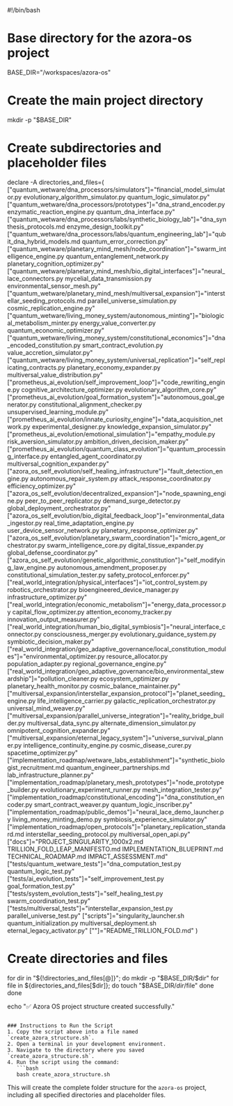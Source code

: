 #!/bin/bash

# Base directory for the azora-os project
BASE_DIR="/workspaces/azora-os"

# Create the main project directory
mkdir -p "$BASE_DIR"

# Create subdirectories and placeholder files
declare -A directories_and_files=(
    ["quantum_wetware/dna_processors/simulators"]="financial_model_simulator.py evolutionary_algorithm_simulator.py quantum_logic_simulator.py"
    ["quantum_wetware/dna_processors/prototypes"]="dna_strand_encoder.py enzymatic_reaction_engine.py quantum_dna_interface.py"
    ["quantum_wetware/dna_processors/labs/synthetic_biology_lab"]="dna_synthesis_protocols.md enzyme_design_toolkit.py"
    ["quantum_wetware/dna_processors/labs/quantum_engineering_lab"]="qubit_dna_hybrid_models.md quantum_error_correction.py"
    ["quantum_wetware/planetary_mind_mesh/node_coordination"]="swarm_intelligence_engine.py quantum_entanglement_network.py planetary_cognition_optimizer.py"
    ["quantum_wetware/planetary_mind_mesh/bio_digital_interfaces"]="neural_lace_connectors.py mycelial_data_transmission.py environmental_sensor_mesh.py"
    ["quantum_wetware/planetary_mind_mesh/multiversal_expansion"]="interstellar_seeding_protocols.md parallel_universe_simulation.py cosmic_replication_engine.py"
    ["quantum_wetware/living_money_system/autonomous_minting"]="biological_metabolism_minter.py energy_value_converter.py quantum_economic_optimizer.py"
    ["quantum_wetware/living_money_system/constitutional_economics"]="dna_encoded_constitution.py smart_contract_evolution.py value_accretion_simulator.py"
    ["quantum_wetware/living_money_system/universal_replication"]="self_replicating_contracts.py planetary_economy_expander.py multiversal_value_distribution.py"
    ["prometheus_ai_evolution/self_improvement_loop"]="code_rewriting_engine.py cognitive_architecture_optimizer.py evolutionary_algorithm_core.py"
    ["prometheus_ai_evolution/goal_formation_system"]="autonomous_goal_generator.py constitutional_alignment_checker.py unsupervised_learning_module.py"
    ["prometheus_ai_evolution/innate_curiosity_engine"]="data_acquisition_network.py experimental_designer.py knowledge_expansion_simulator.py"
    ["prometheus_ai_evolution/emotional_simulation"]="empathy_module.py risk_aversion_simulator.py ambition_driven_decision_maker.py"
    ["prometheus_ai_evolution/quantum_class_evolution"]="quantum_processing_interface.py entangled_agent_coordinator.py multiversal_cognition_expander.py"
    ["azora_os_self_evolution/self_healing_infrastructure"]="fault_detection_engine.py autonomous_repair_system.py attack_response_coordinator.py efficiency_optimizer.py"
    ["azora_os_self_evolution/decentralized_expansion"]="node_spawning_engine.py peer_to_peer_replicator.py demand_surge_detector.py global_deployment_orchestrator.py"
    ["azora_os_self_evolution/bio_digital_feedback_loop"]="environmental_data_ingestor.py real_time_adaptation_engine.py user_device_sensor_network.py planetary_response_optimizer.py"
    ["azora_os_self_evolution/planetary_swarm_coordination"]="micro_agent_orchestrator.py swarm_intelligence_core.py digital_tissue_expander.py global_defense_coordinator.py"
    ["azora_os_self_evolution/genetic_algorithmic_constitution"]="self_modifying_law_engine.py autonomous_amendment_proposer.py constitutional_simulation_tester.py safety_protocol_enforcer.py"
    ["real_world_integration/physical_interfaces"]="iot_control_system.py robotics_orchestrator.py bioengineered_device_manager.py infrastructure_optimizer.py"
    ["real_world_integration/economic_metabolism"]="energy_data_processor.py capital_flow_optimizer.py attention_economy_tracker.py innovation_output_measurer.py"
    ["real_world_integration/human_bio_digital_symbiosis"]="neural_interface_connector.py consciousness_merger.py evolutionary_guidance_system.py symbiotic_decision_maker.py"
    ["real_world_integration/geo_adaptive_governance/local_constitution_modules"]="environmental_optimizer.py resource_allocator.py population_adapter.py regional_governance_engine.py"
    ["real_world_integration/geo_adaptive_governance/bio_environmental_stewardship"]="pollution_cleaner.py ecosystem_optimizer.py planetary_health_monitor.py cosmic_balance_maintainer.py"
    ["multiversal_expansion/interstellar_expansion_protocol"]="planet_seeding_engine.py life_intelligence_carrier.py galactic_replication_orchestrator.py universal_mind_weaver.py"
    ["multiversal_expansion/parallel_universe_integration"]="reality_bridge_builder.py multiversal_data_sync.py alternate_dimension_simulator.py omnipotent_cognition_expander.py"
    ["multiversal_expansion/eternal_legacy_system"]="universe_survival_planner.py intelligence_continuity_engine.py cosmic_disease_curer.py spacetime_optimizer.py"
    ["implementation_roadmap/wetware_labs_establishment"]="synthetic_biologist_recruitment.md quantum_engineer_partnerships.md lab_infrastructure_planner.py"
    ["implementation_roadmap/planetary_mesh_prototypes"]="node_prototype_builder.py evolutionary_experiment_runner.py mesh_integration_tester.py"
    ["implementation_roadmap/constitutional_encoding"]="dna_constitution_encoder.py smart_contract_weaver.py quantum_logic_inscriber.py"
    ["implementation_roadmap/public_demos"]="neural_lace_demo_launcher.py living_money_minting_demo.py symbiosis_experience_simulator.py"
    ["implementation_roadmap/open_protocols"]="planetary_replication_standard.md interstellar_seeding_protocol.py multiversal_open_api.py"
    ["docs"]="PROJECT_SINGULARITY_1000x2.md TRILLION_FOLD_LEAP_MANIFESTO.md IMPLEMENTATION_BLUEPRINT.md TECHNICAL_ROADMAP.md IMPACT_ASSESSMENT.md"
    ["tests/quantum_wetware_tests"]="dna_computation_test.py quantum_logic_test.py"
    ["tests/ai_evolution_tests"]="self_improvement_test.py goal_formation_test.py"
    ["tests/system_evolution_tests"]="self_healing_test.py swarm_coordination_test.py"
    ["tests/multiversal_tests"]="interstellar_expansion_test.py parallel_universe_test.py"
    ["scripts"]="singularity_launcher.sh quantum_initialization.py multiversal_deployment.sh eternal_legacy_activator.py"
    [""]="README_TRILLION_FOLD.md"
)

# Create directories and files
for dir in "${!directories_and_files[@]}"; do
    mkdir -p "$BASE_DIR/$dir"
    for file in ${directories_and_files[$dir]}; do
        touch "$BASE_DIR/$dir/$file"
    done
done

echo "✅ Azora OS project structure created successfully."
```

### Instructions to Run the Script
1. Copy the script above into a file named `create_azora_structure.sh`.
2. Open a terminal in your development environment.
3. Navigate to the directory where you saved `create_azora_structure.sh`.
4. Run the script using the command:
   ```bash
   bash create_azora_structure.sh
   ```

This will create the complete folder structure for the `azora-os` project, including all specified directories and placeholder files.